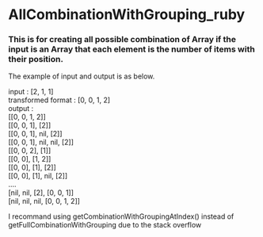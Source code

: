 # AllCombinationWithGrouping_ruby

### This is for creating all possible combination of Array if the input is an Array that each element is the number of items with their position.  
The example of input and output is as below.  

input : [2, 1, 1]  
transformed format : [0, 0, 1, 2]  
output :   
  [[0, 0, 1, 2]]  
  [[0, 0, 1], [2]]  
  [[0, 0, 1], nil, [2]]  
  [[0, 0, 1], nil, nil, [2]]  
  [[0, 0, 2], [1]]  
  [[0, 0], [1, 2]]  
  [[0, 0], [1], [2]]  
  [[0, 0], [1], nil, [2]]  
  ....  
  [nil, nil, [2], [0, 0, 1]]  
  [nil, nil, nil, [0, 0, 1, 2]]  
  
I recommand using getCombinationWithGroupingAtIndex() instead of getFullCombinationWithGrouping due to the stack overflow
